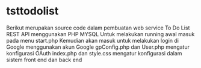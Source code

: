 # tsttodolist
Berikut merupakan source code dalam pembuatan web service To Do List REST API menggunakan PHP MYSQL 
Untuk melakukan running awal masuk pada menu start.php
Kemudian akan masuk untuk melakukan login di Google menggunakan akun Google
gpConfig.php dan User.php mengatur konfigurasi OAuth
index.php dan style.css mengatur konfigurasi dalam sistem front end dan back end
